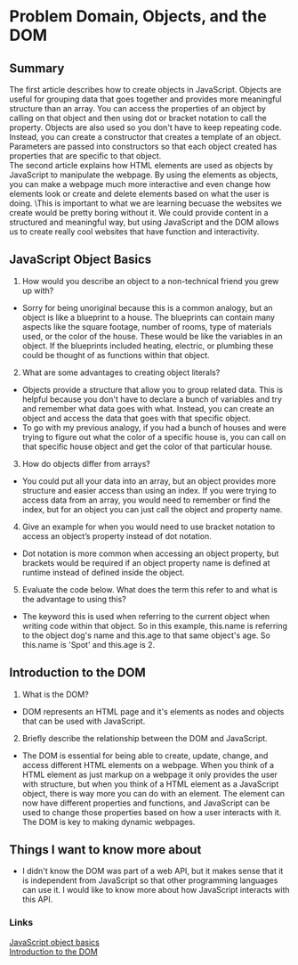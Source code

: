 # Problem Domain, Objects, and the DOM

## Summary
The first article describes how to create objects in JavaScript. Objects are useful for grouping data that goes together and provides more meaningful structure than an array. You can access the properties of an object by calling on that object and then using dot or bracket notation to call the property. Objects are also used so you don't have to keep repeating code. Instead, you can create a constructor that creates a template of an object. Parameters are passed into constructors so that each object created has properties that are specific to that object.
\
The second article explains how HTML elements are used as objects by JavaScript to manipulate the webpage. By using the elements as objects, you can make a webpage much more interactive and even change how elements look or create and delete elements based on what the user is doing.
\This is important to what we are learning becuase the websites we create would be pretty boring without it. We could provide content in a structured and meaningful way, but using JavaScript and the DOM allows us to create really cool websites that have function and interactivity.



## JavaScript Object Basics

1. How would you describe an object to a non-technical friend you grew up with?
- Sorry for being unoriginal because this is a common analogy, but an object is like a blueprint to a house. The blueprints can contain many aspects like the square footage, number of rooms, type of materials used, or the color of the house. These would be like the variables in an object. If the blueprints included heating, electric, or plumbing these could be thought of as functions within that object.

2. What are some advantages to creating object literals?
- Objects provide a structure that allow you to group related data. This is helpful because you don't have to declare a bunch of variables and try and remember what data goes with what. Instead, you can create an object and access the data that goes with that specific object.
- To go with my previous analogy, if you had a bunch of houses and were trying to figure out what the color of a specific house is, you can call on that specific house object and get the color of that particular house.

3. How do objects differ from arrays?
- You could put all your data into an array, but an object provides more structure and easier access than using an index. If you were trying to access data from an array, you would need to remember or find the index, but for an object you can just call the object and property name.

4. Give an example for when you would need to use bracket notation to access an object’s property instead of dot notation.
- Dot notation is more common when accessing an object property, but brackets would be required if an object property name is defined at runtime instead of defined inside the object.

5. Evaluate the code below. What does the term this refer to and what is the advantage to using this?
- The keyword this is used when referring to the current object when writing code within that object. So in this example, this.name is referring to the object dog's name and this.age to that same object's age. So this.name is 'Spot' and this.age is 2.

## Introduction to the DOM
1. What is the DOM?
- DOM represents an HTML page and it's elements as nodes and objects that can be used with JavaScript.
2. Briefly describe the relationship between the DOM and JavaScript.
- The DOM is essential for being able to create, update, change, and access different HTML elements on a webpage. When you think of a HTML element as just markup on a webpage it only provides the user with structure, but when you think of a HTML element as a JavaScript object, there is way more you can do with an element. The element can now have different properties and functions, and JavaScript can be used to change those properties based on how a user interacts with it. The DOM is key to making dynamic webpages.

## Things I want to know more about
- I didn't know the DOM was part of a web API, but it makes sense that it is independent from JavaScript so that other programming languages can use it. I would like to know more about how JavaScript interacts with this API.

### Links
[JavaScript object basics](https://developer.mozilla.org/en-US/docs/Learn/JavaScript/Objects/Basics)
\
[Introduction to the DOM](https://developer.mozilla.org/en-US/docs/Web/API/Document_Object_Model/Introduction)
